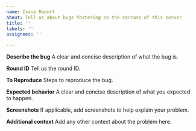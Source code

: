 ```yaml
---
name: Issue Report
about: Tell us about bugs fostering on the carcass of this server
title: ''
labels: ''
assignees: ''

---
```


**Describe the bug**
A clear and concise description of what the bug is.

**Round ID** 
Tell us the round ID.

**To Reproduce**
Steps to reproduce the bug.

**Expected behavior**
A clear and concise description of what you expected to happen.

**Screenshots**
If applicable, add screenshots to help explain your problem.

**Additional context**
Add any other context about the problem here.
